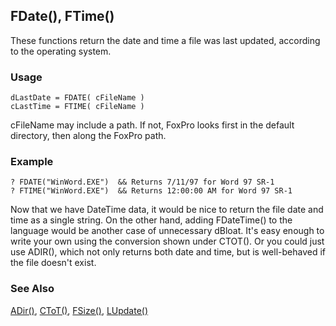 ## FDate(), FTime()

These functions return the date and time a file was last updated, according to the operating system.

### Usage

```foxpro
dLastDate = FDATE( cFileName )
cLastTime = FTIME( cFileName )
```

cFileName may include a path. If not, FoxPro looks first in the default directory, then along the FoxPro path.

### Example

```foxpro
? FDATE("WinWord.EXE")  && Returns 7/11/97 for Word 97 SR-1
? FTIME("WinWord.EXE")  && Returns 12:00:00 AM for Word 97 SR-1
```

Now that we have DateTime data, it would be nice to return the file date and time as a single string. On the other hand, adding FDateTime() to the language would be another case of unnecessary dBloat. It's easy enough to write your own using the conversion shown under CTOT(). Or you could just use ADIR(), which not only returns both date and time, but is well-behaved if the file doesn't exist.

### See Also

[ADir()](s4g212.md), [CToT()](s4g278.md), [FSize()](s4g076.md), [LUpdate()](s4g082.md)